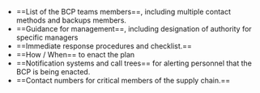 - ==List of the BCP teams members==, including multiple contact methods and backups members.
- ==Guidance for management==, including designation of authority for specific managers
- ==Immediate response procedures and checklist.==
- ==How / When== to enact the plan
- ==Notification systems and call trees== for alerting personnel that the BCP is being enacted.
- ==Contact numbers for critical members of the supply chain.==